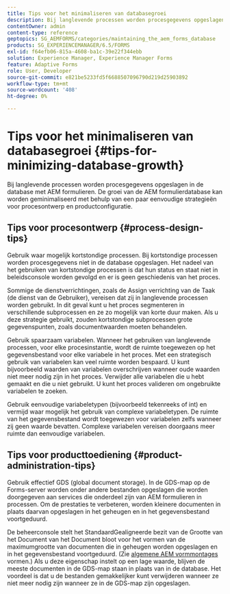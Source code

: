 ```yaml
---
title: Tips voor het minimaliseren van databasegroei
description: Bij langlevende processen worden procesgegevens opgeslagen in de database met AEM formulieren. De groei van de AEM formulierdatabase kan worden geminimaliseerd met behulp van een paar eenvoudige strategieën voor procesontwerp en productconfiguratie.
contentOwner: admin
content-type: reference
geptopics: SG_AEMFORMS/categories/maintaining_the_aem_forms_database
products: SG_EXPERIENCEMANAGER/6.5/FORMS
exl-id: f64efb06-815a-4608-ba1c-39e22f344ebb
solution: Experience Manager, Experience Manager Forms
feature: Adaptive Forms
role: User, Developer
source-git-commit: e821be5233fd5f6688507096790d219d25903892
workflow-type: tm+mt
source-wordcount: '408'
ht-degree: 0%

---
```


# Tips voor het minimaliseren van databasegroei {#tips-for-minimizing-database-growth}

Bij langlevende processen worden procesgegevens opgeslagen in de database met AEM formulieren. De groei van de AEM formulierdatabase kan worden geminimaliseerd met behulp van een paar eenvoudige strategieën voor procesontwerp en productconfiguratie.

## Tips voor procesontwerp {#process-design-tips}

Gebruik waar mogelijk kortstondige processen. Bij kortstondige processen worden procesgegevens niet in de database opgeslagen. Het nadeel van het gebruiken van kortstondige processen is dat hun status en staat niet in beleidsconsole worden gevolgd en er is geen geschiedenis van het proces.

Sommige de dienstverrichtingen, zoals de Assign verrichting van de Taak (de dienst van de Gebruiker), vereisen dat zij in langlevende processen worden gebruikt. In dit geval kunt u het proces segmenteren in verschillende subprocessen en ze zo mogelijk van korte duur maken. Als u deze strategie gebruikt, zouden kortstondige subprocessen grote gegevenspunten, zoals documentwaarden moeten behandelen.

Gebruik spaarzaam variabelen. Wanneer het gebruiken van langlevende processen, voor elke procesinstantie, wordt de ruimte toegewezen op het gegevensbestand voor elke variabele in het proces. Met een strategisch gebruik van variabelen kan veel ruimte worden bespaard. U kunt bijvoorbeeld waarden van variabelen overschrijven wanneer oude waarden niet meer nodig zijn in het proces. Verwijder alle variabelen die u hebt gemaakt en die u niet gebruikt. U kunt het proces valideren om ongebruikte variabelen te zoeken.

Gebruik eenvoudige variabeletypen (bijvoorbeeld tekenreeks of int) en vermijd waar mogelijk het gebruik van complexe variabeletypen. De ruimte van het gegevensbestand wordt toegewezen voor variabelen zelfs wanneer zij geen waarde bevatten. Complexe variabelen vereisen doorgaans meer ruimte dan eenvoudige variabelen.

## Tips voor producttoediening {#product-administration-tips}

Gebruik effectief GDS (global document storage). In de GDS-map op de Forms-server worden onder andere bestanden opgeslagen die worden doorgegeven aan services die onderdeel zijn van AEM formulieren in processen. Om de prestaties te verbeteren, worden kleinere documenten in plaats daarvan opgeslagen in het geheugen en in het gegevensbestand voortgeduurd.

De beheerconsole stelt het StandaardGealigneerde bezit van de Grootte van het Document van het Document bloot voor het vormen van de maximumgrootte van documenten die in geheugen worden opgeslagen en in het gegevensbestand voortgeduurd. (Zie [ algemene AEM vormmontages ](/help/forms/using/admin-help/configure-general-aem-forms-settings.md#configure-general-aem-forms-settings) vormen.) Als u deze eigenschap instelt op een lage waarde, blijven de meeste documenten in de GDS-map staan in plaats van in de database. Het voordeel is dat u de bestanden gemakkelijker kunt verwijderen wanneer ze niet meer nodig zijn wanneer ze in de GDS-map zijn opgeslagen.
